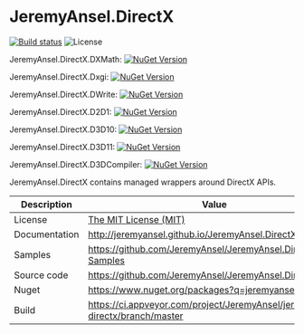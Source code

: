 # JeremyAnsel.DirectX

[![Build status](https://ci.appveyor.com/api/projects/status/yfmo38px022n20ux/branch/master?svg=true)](https://ci.appveyor.com/project/JeremyAnsel/jeremyansel-directx/branch/master)
![License](https://img.shields.io/github/license/JeremyAnsel/JeremyAnsel.DirectX)

JeremyAnsel.DirectX.DXMath:
[![NuGet Version](https://buildstats.info/nuget/JeremyAnsel.DirectX.DXMath)](https://www.nuget.org/packages/JeremyAnsel.DirectX.DXMath)

JeremyAnsel.DirectX.Dxgi:
[![NuGet Version](https://buildstats.info/nuget/JeremyAnsel.DirectX.Dxgi)](https://www.nuget.org/packages/JeremyAnsel.DirectX.Dxgi)

JeremyAnsel.DirectX.DWrite:
[![NuGet Version](https://buildstats.info/nuget/JeremyAnsel.DirectX.DWrite)](https://www.nuget.org/packages/JeremyAnsel.DirectX.DWrite)

JeremyAnsel.DirectX.D2D1:
[![NuGet Version](https://buildstats.info/nuget/JeremyAnsel.DirectX.D2D1)](https://www.nuget.org/packages/JeremyAnsel.DirectX.D2D1)

JeremyAnsel.DirectX.D3D10:
[![NuGet Version](https://buildstats.info/nuget/JeremyAnsel.DirectX.D3D10)](https://www.nuget.org/packages/JeremyAnsel.DirectX.D3D10)

JeremyAnsel.DirectX.D3D11:
[![NuGet Version](https://buildstats.info/nuget/JeremyAnsel.DirectX.D3D11)](https://www.nuget.org/packages/JeremyAnsel.DirectX.D3D11)

JeremyAnsel.DirectX.D3DCompiler:
[![NuGet Version](https://buildstats.info/nuget/JeremyAnsel.DirectX.D3DCompiler)](https://www.nuget.org/packages/JeremyAnsel.DirectX.D3DCompiler)

JeremyAnsel.DirectX contains managed wrappers around DirectX APIs.

Description     | Value
----------------|----------------
License         | [The MIT License (MIT)](https://github.com/JeremyAnsel/JeremyAnsel.DirectX/blob/master/LICENSE.txt)
Documentation   | http://jeremyansel.github.io/JeremyAnsel.DirectX
Samples         | https://github.com/JeremyAnsel/JeremyAnsel.DirectX-Samples
Source code     | https://github.com/JeremyAnsel/JeremyAnsel.DirectX
Nuget           | https://www.nuget.org/packages?q=jeremyansel.directx
Build           | https://ci.appveyor.com/project/JeremyAnsel/jeremyansel-directx/branch/master
